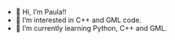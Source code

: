 - 👋 Hi, I’m Paula!!
- 👀 I’m interested in C++ and GML code.
- 🌱 I’m currently learning Python, C++ and GML.

<!---
PaulaMartiCifog/PaulaMartiCifog is a ✨ special ✨ repository because its `README.md` (this file) appears on your GitHub profile.
You can click the Preview link to take a look at your changes.
--->
